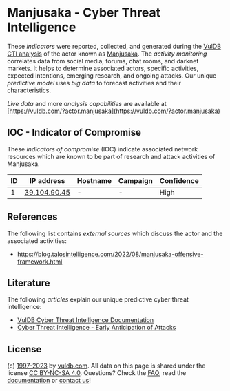 # Manjusaka - Cyber Threat Intelligence

These _indicators_ were reported, collected, and generated during the [VulDB CTI analysis](https://vuldb.com/?kb.cti) of the actor known as [Manjusaka](https://vuldb.com/?actor.manjusaka). The _activity monitoring_ correlates data from social media, forums, chat rooms, and darknet markets. It helps to determine associated actors, specific activities, expected intentions, emerging research, and ongoing attacks. Our unique _predictive model_ uses _big data_ to forecast activities and their characteristics.

_Live data_ and more _analysis capabilities_ are available at [https://vuldb.com/?actor.manjusaka](https://vuldb.com/?actor.manjusaka)

## IOC - Indicator of Compromise

These _indicators of compromise_ (IOC) indicate associated network resources which are known to be part of research and attack activities of Manjusaka.

ID | IP address | Hostname | Campaign | Confidence
-- | ---------- | -------- | -------- | ----------
1 | [39.104.90.45](https://vuldb.com/?ip.39.104.90.45) | - | - | High

## References

The following list contains _external sources_ which discuss the actor and the associated activities:

* https://blog.talosintelligence.com/2022/08/manjusaka-offensive-framework.html

## Literature

The following _articles_ explain our unique predictive cyber threat intelligence:

* [VulDB Cyber Threat Intelligence Documentation](https://vuldb.com/?kb.cti)
* [Cyber Threat Intelligence - Early Anticipation of Attacks](https://www.scip.ch/en/?labs.20201022)

## License

(c) [1997-2023](https://vuldb.com/?kb.changelog) by [vuldb.com](https://vuldb.com/?kb.about). All data on this page is shared under the license [CC BY-NC-SA 4.0](https://creativecommons.org/licenses/by-nc-sa/4.0/). Questions? Check the [FAQ](https://vuldb.com/?kb.faq), read the [documentation](https://vuldb.com/?kb) or [contact us](https://vuldb.com/?contact)!

